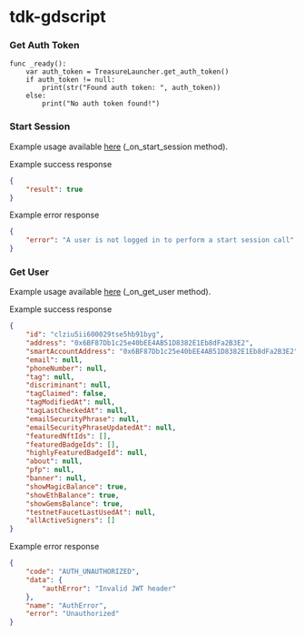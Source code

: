 # tdk-gdscript

### Get Auth Token

```
func _ready():
	var auth_token = TreasureLauncher.get_auth_token()
	if auth_token != null:
		print(str("Found auth token: ", auth_token))
	else:
		print("No auth token found!")
```

### Start Session

Example usage available [here](/main.gd) (_on_start_session method).

Example success response
```json
{
    "result": true
}
```

Example error response
```json
{
    "error": "A user is not logged in to perform a start session call"
}
```

### Get User

Example usage available [here](/main.gd) (_on_get_user method).

Example success response
```json
{
    "id": "clziu5ii600029tse5hb91byg",
    "address": "0x6BF87Db1c25e40bEE4AB51D8382E1Eb8dFa2B3E2",
    "smartAccountAddress": "0x6BF87Db1c25e40bEE4AB51D8382E1Eb8dFa2B3E2",
    "email": null,
    "phoneNumber": null,
    "tag": null,
    "discriminant": null,
    "tagClaimed": false,
    "tagModifiedAt": null,
    "tagLastCheckedAt": null,
    "emailSecurityPhrase": null,
    "emailSecurityPhraseUpdatedAt": null,
    "featuredNftIds": [],
    "featuredBadgeIds": [],
    "highlyFeaturedBadgeId": null,
    "about": null,
    "pfp": null,
    "banner": null,
    "showMagicBalance": true,
    "showEthBalance": true,
    "showGemsBalance": true,
    "testnetFaucetLastUsedAt": null,
    "allActiveSigners": []
}
```

Example error response
```json
{
    "code": "AUTH_UNAUTHORIZED",
    "data": {
        "authError": "Invalid JWT header"
    },
    "name": "AuthError",
    "error": "Unauthorized"
}
```